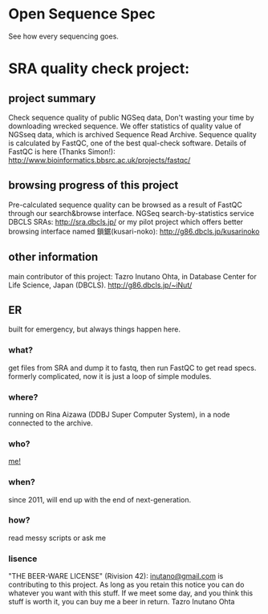 # Open Sequence Spec

See how every sequencing goes.

# SRA quality check project:

## project summary 

  Check sequence quality of public NGSeq data, Don't wasting your time by downloading wrecked sequence.
  We offer statistics of quality value of NGSseq data, which is archived Sequence Read Archive.
  Sequence quality is calculated by FastQC, one of the best qual-check software.
  Details of FastQC is here (Thanks Simon!):
  http://www.bioinformatics.bbsrc.ac.uk/projects/fastqc/

## browsing progress of this project

  Pre-calculated sequence quality can be browsed as a result of FastQC through our search&browse interface.
  NGSeq search-by-statistics service DBCLS SRAs:
    http://sra.dbcls.jp/
  or my pilot project which offers better browsing interface named 鎖鋸(kusari-noko):
    http://g86.dbcls.jp/kusarinoko

## other information

  main contributor of this project:
  Tazro Inutano Ohta, in Database Center for Life Science, Japan (DBCLS).
    http://g86.dbcls.jp/~iNut/

## ER

built for emergency, but always things happen here.

### what?

get files from SRA and dump it to fastq, then run FastQC to get read specs. formerly complicated, now it is just a loop of simple modules.

### where?

running on Rina Aizawa (DDBJ Super Computer System), in a node connected to the archive.

### who?

[me!](https://twitter.com/inutano)

### when?

since 2011, will end up with the end of next-generation.

### how?

read messy scripts or ask me

### lisence

"THE BEER-WARE LICENSE" (Rivision 42): [inutano@gmail.com](mailto:inutano@gmail.com) is contributing to this project. As long as you retain this notice you can do whatever you want with this stuff. If we meet some day, and you think this stuff is worth it, you can buy me a beer in return. Tazro Inutano Ohta
